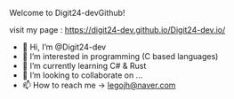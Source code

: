 Welcome to Digit24-devGithub!

visit my page : https://digit24-dev.github.io/Digit24-dev.io/

- 👋 Hi, I’m @Digit24-dev
- 👀 I’m interested in programming (C based languages)
- 🌱 I’m currently learning C# & Rust
- 💞️ I’m looking to collaborate on ...
- 📫 How to reach me -> legojh@naver.com

<!---
Digit24-dev/Digit24-dev is a ✨ special ✨ repository because its `README.md` (this file) appears on your GitHub profile.
You can click the Preview link to take a look at your changes.
--->
